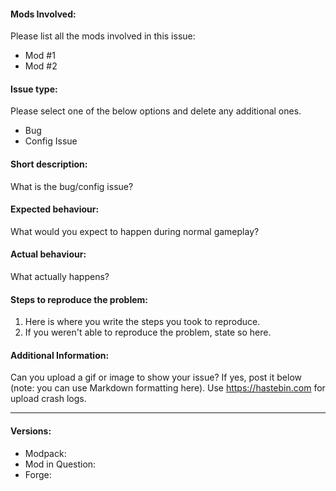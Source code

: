 #### Mods Involved:
Please list all the mods involved in this issue:
- Mod #1
- Mod #2

#### Issue type:
Please select one of the below options and delete any additional ones.
- Bug
- Config Issue

#### Short description:
What is the bug/config issue?

#### Expected behaviour:
What would you expect to happen during normal gameplay?


#### Actual behaviour:
What actually happens?


#### Steps to reproduce the problem:

1. Here is where you write the steps you took to reproduce.
2. If you weren't able to reproduce the problem, state so here.


#### Additional Information:

Can you upload a gif or image to show your issue? If yes, post it below (note: you can use Markdown formatting here). Use https://hastebin.com for upload crash logs.

____
#### Versions:

- Modpack: 
- Mod in Question: 
- Forge: 
